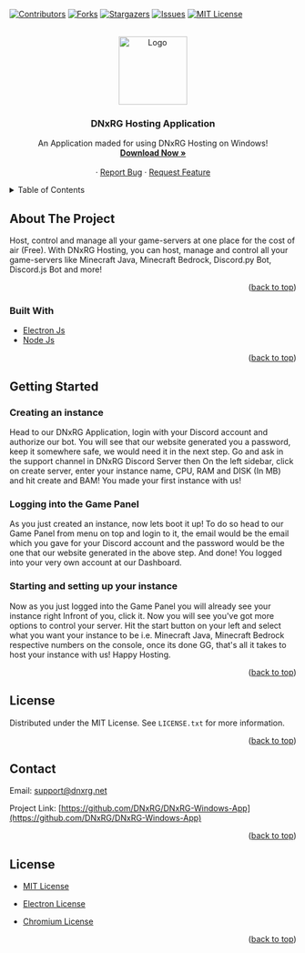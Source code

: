 <div id="top"></div>
<!--
*** Hi
-->



<!-- PROJECT SHIELDS -->
<!--
*** I'm using markdown "reference style" links for readability.
*** Reference links are enclosed in brackets [ ] instead of parentheses ( ).
*** See the bottom of this document for the declaration of the reference variables
*** for contributors-url, forks-url, etc. This is an optional, concise syntax you may use.
*** https://www.markdownguide.org/basic-syntax/#reference-style-links
-->
[![Contributors][contributors-shield]][contributors-url]
[![Forks][forks-shield]][forks-url]
[![Stargazers][stars-shield]][stars-url]
[![Issues][issues-shield]][issues-url]
[![MIT License][license-shield]][license-url]



<!-- PROJECT LOGO -->
<br />
<div align="center">
  <a href="https://github.com/DNxRG/DNxRG-Windows-App">
    <img src="https://media.discordapp.net/attachments/909307813854052452/961264119418351656/LOGOO.png" alt="Logo" width="120" height="120">
  </a>

  <h3 align="center">DNxRG Hosting Application</h3>

  <p align="center">
    An Application maded for using DNxRG Hosting on Windows!
    <br />
    <a href="https://github.com/DNxRG/DNxRG-Windows-App/releases/download/DNxRG/DNxRG.Setup.exe"><strong>Download Now »</strong></a>
    <br />
    <br />
    ·
    <a href="https://github.com/DNxRG/DNxRG-Windows-App/issues">Report Bug</a>
    ·
    <a href="https://github.com/DNxRG/DNxRG-Windows-App/issues">Request Feature</a>
  </p>
</div>



<!-- TABLE OF CONTENTS -->
<details>
  <summary>Table of Contents</summary>
  <ol>
    <li><a href="#about-the-project">About The Project</a></li>
    <li><a href="#installation">Installation</a></li>
    <li><a href="#usage">Usage</a></li>
    <li><a href="#roadmap">Roadmap</a></li>
    <li><a href="#contributing">Contributing</a></li>
    <li><a href="#license">License</a></li>
    <li><a href="#contact">Contact</a></li>
    <li><a href="#acknowledgments">Acknowledgments</a></li>
  </ol>
</details>



<!-- ABOUT THE PROJECT -->
## About The Project

Host, control and manage all your game-servers at one place for the cost of air (Free).
With DNxRG Hosting, you can host, manage and control all your game-servers like Minecraft Java, Minecraft Bedrock, Discord.py Bot, Discord.js Bot and more!


<p align="right">(<a href="#top">back to top</a>)</p>



### Built With

* [Electron Js](https://www.electronjs.org/)
* [Node Js](https://nodejs.org/)

<p align="right">(<a href="#top">back to top</a>)</p>



<!-- GETTING STARTED -->
## Getting Started

### Creating an instance

Head to our DNxRG Application, login with your Discord account and authorize our bot. You will see that our website generated you a password, keep it somewhere safe, we would need it in the next step. Go and ask in the support channel in DNxRG Discord Server then On the left sidebar, click on create server, enter your instance name, CPU, RAM and DISK (In MB) and hit create and BAM! You made your first instance with us!

### Logging into the Game Panel

As you just created an instance, now lets boot it up! To do so head to our Game Panel from menu on top and login to it, the email would be the email which you gave for your Discord account and the password would be the one that our website generated in the above step. And done! You logged into your very own account at our Dashboard.

### Starting and setting up your instance

Now as you just logged into the Game Panel you will already see your instance right Infront of you, click it. Now you will see you've got more options to control your server. Hit the start button on your left and select what you want your instance to be i.e. Minecraft Java, Minecraft Bedrock respective numbers on the console, once its done GG, that's all it takes to host your instance with us! Happy Hosting.



<p align="right">(<a href="#top">back to top</a>)</p>




<!-- LICENSE -->
## License

Distributed under the MIT License. See `LICENSE.txt` for more information.

<p align="right">(<a href="#top">back to top</a>)</p>



<!-- CONTACT -->
## Contact

Email: support@dnxrg.net

Project Link: [https://github.com/DNxRG/DNxRG-Windows-App](https://github.com/DNxRG/DNxRG-Windows-App)

<p align="right">(<a href="#top">back to top</a>)</p>



<!-- ACKNOWLEDGMENTS -->
## License


* [ MIT License ](https://github.com/DNxRG/DNxRG-Windows-App/blob/main/LICENSE.txt)


* [ Electron License ](https://github.com/DNxRG/DNxRG-Windows-App/blob/main/LICENSE.electron.txt)

* [ Chromium License ](https://raw.githubusercontent.com/DNxRG/DNxRG-Windows-App/main/LICENSES.chromium.html)

<p align="right">(<a href="#top">back to top</a>)</p>



<!-- MARKDOWN LINKS & IMAGES -->
<!-- https://www.markdownguide.org/basic-syntax/#reference-style-links -->
[contributors-shield]: https://img.shields.io/github/contributors/DNxRG/DNxRG-Windows-App.svg?style=for-the-badge
[contributors-url]: https://github.com/DNxRG/DNxRG-Windows-App/graphs/contributors
[forks-shield]: https://img.shields.io/github/forks/DNxRG/DNxRG-Windows-App.svg?style=for-the-badge
[forks-url]: https://github.com/DNxRG/DNxRG-Windows-App/network/members
[stars-shield]: https://img.shields.io/github/stars/DNxRG/DNxRG-Windows-App.svg?style=for-the-badge
[stars-url]: https://github.com/DNxRG/DNxRG-Windows-App/stargazers
[issues-shield]: https://img.shields.io/github/issues/DNxRG/DNxRG-Windows-App.svg?style=for-the-badge
[issues-url]: https://github.com/DNxRG/DNxRG-Windows-App/issues
[license-shield]: https://img.shields.io/github/license/DNxRG/DNxRG-Windows-App.svg?style=for-the-badge
[license-url]: https://github.com/DNxRG/DNxRG-Windows-App/blob/master/LICENSE.txt
[product-screenshot]: images/screenshot.png
